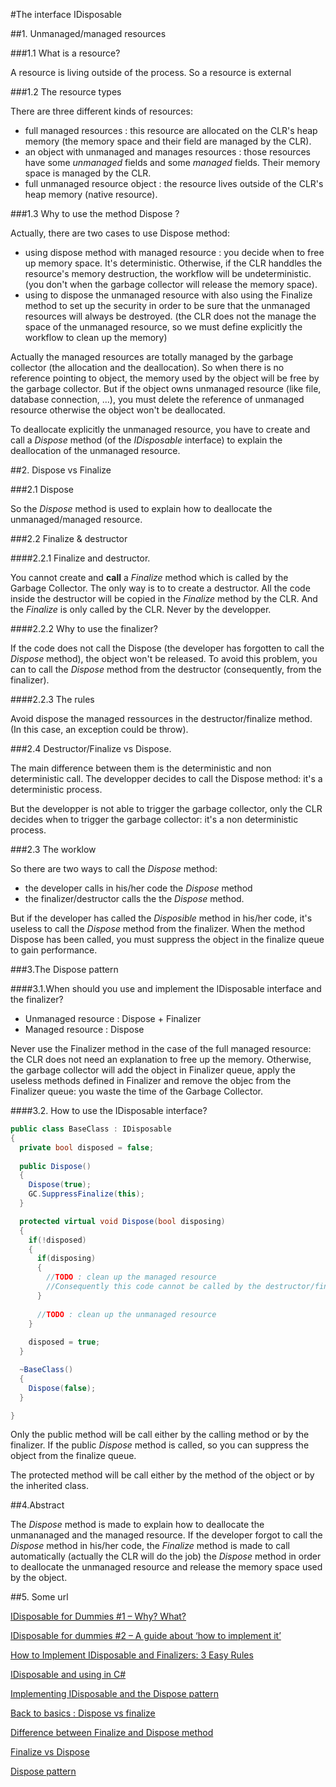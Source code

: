 #The interface IDisposable


##1. Unmanaged/managed resources 

###1.1 What is a resource?

A resource is living outside of the process. So a resource is external

###1.2 The resource types

There are three different kinds of resources:
- full managed resources : this resource are allocated on the CLR's heap memory (the memory space and their field are managed by the CLR).
- an object with unmanaged and manages resources : those resources have some _unmanaged_ fields and some _managed_ fields. Their memory space is managed by the CLR.
- full unmanaged resource object : the resource lives outside of the CLR's heap memory (native resource).


###1.3 Why to use the method Dispose ?

Actually, there are two cases to use Dispose method:
- using dispose method with managed resource : you decide when to free up memory space. It's deterministic. Otherwise, if the CLR handdles the resource's memory destruction, the workflow will be undeterministic. (you don't when the garbage collector will release the memory space).
- using to dispose the unmanaged resource with also using the Finalize method to set up the security in order to be sure that the unmanaged resources will always be destroyed. (the CLR does not the manage the space of the unmanaged resource, so we must define explicitly the workflow to clean up the memory)

Actually the managed resources are totally managed by the garbage collector (the allocation and the deallocation). So when there is no reference pointing to object, the memory used by the object will be free by the garbage collector.
But if the object owns unmanaged resource (like file, database connection, ...), you must delete the reference of unmanaged resource otherwise the object won't be deallocated.

To deallocate explicitly the unmanaged resource, you have to create and call a _Dispose_ method (of the _IDisposable_ interface) to explain the deallocation of the unmanaged resource.


##2. Dispose vs Finalize

###2.1 Dispose

So the _Dispose_ method is used to explain how to deallocate the unmanaged/managed resource.


###2.2 Finalize & destructor

####2.2.1 Finalize and destructor.

You cannot create and __call__ a _Finalize_ method which is called by the Garbage Collector. The only way is to to create a destructor. All the code inside the destructor will be copied in the _Finalize_ method by the CLR.
And the _Finalize_ is only called by the CLR. Never by the developper.

####2.2.2 Why to use the finalizer?

If the code does not call the Dispose (the developer has forgotten to call the _Dispose_ method), the object won't be released. To avoid this problem, you can to call the _Dispose_ method from the destructor (consequently, from the finalizer).

####2.2.3 The rules

Avoid dispose the managed ressources in the destructor/finalize method. (In this case, an exception could be throw).

###2.4 Destructor/Finalize vs Dispose.

The main difference between them is the deterministic and non deterministic call.
The developper decides to call the Dispose method: it's a deterministic process.

But the developper is not able to trigger the garbage collector, only the CLR decides when to trigger the garbage collector: it's a non deterministic process.


###2.3 The worklow

So there are two ways to call the _Dispose_ method:
- the developer calls in his/her code the _Dispose_ method
- the finalizer/destructor calls the the _Dispose_ method.

But if the developer has called the _Disposible_ method in his/her code, it's useless to call the _Dispose_ method from the finalizer. When the method Dispose has been called, you must suppress the object in the finalize queue to gain performance.

###3.The Dispose pattern


####3.1.When should you use and implement the IDisposable interface and the finalizer?

- Unmanaged resource : Dispose + Finalizer 
- Managed resource : Dispose

Never use the Finalizer method in the case of the full managed resource: the CLR does not need an explanation to free up the memory. Otherwise, the garbage collector will add the object in Finalizer queue, apply the useless methods defined in Finalizer and remove the objec from the Finalizer queue: you waste the time of the Garbage Collector.


####3.2. How to use the IDisposable interface?

```cs
public class BaseClass : IDisposable
{
  private bool disposed = false;
  
  public Dispose()
  {
    Dispose(true);
    GC.SuppressFinalize(this);
  }

  protected virtual void Dispose(bool disposing)
  {
    if(!disposed)
    {
      if(disposing)
      {
        //TODO : clean up the managed resource
        //Consequently this code cannot be called by the destructor/finalizer
      }
    
      //TODO : clean up the unmanaged resource
    }
    
    disposed = true;
  }

  ~BaseClass()
  {
    Dispose(false);
  }

}

```

Only the public method will be call either by the calling method or by the finalizer. If the public _Dispose_ method is called, so you can suppress the object from the finalize queue.

The protected method will be call either by the method of the object or by the inherited class.

##4.Abstract

The _Dispose_ method is made to explain how to deallocate the unmananaged and the managed resource.
If the developer forgot to call the _Dispose_ method in his/her code, the _Finalize_ method is made to call automatically (actually the CLR will do the job) the _Dispose_ method in order to deallocate the unmanaged resource and release the memory space used by the object.

##5. Some url

[IDisposable for Dummies #1 – Why? What?](http://blog.ilab8.com/2012/04/26/idisposable-for-dummies-1-why/)

[IDisposable for dummies #2 – A guide about ‘how to implement it’](http://blog.ilab8.com/2012/04/29/idisposable-for-dummies-2-how/)

[How to Implement IDisposable and Finalizers: 3 Easy Rules](http://blog.stephencleary.com/2009/08/how-to-implement-idisposable-and.html)

[IDisposable and using in C#](https://coding.abel.nu/2011/12/idisposable-and-using-in-c/)

[Implementing IDisposable and the Dispose pattern](http://www.codeproject.com/Articles/15360/Implementing-IDisposable-and-the-Dispose-Pattern-P)

[Back to basics : Dispose vs finalize](http://www.c-sharpcorner.com/UploadFile/nityaprakash/back-to-basics-dispose-vs-finalize/)

[Difference between Finalize and Dispose method](http://www.dotnet-tricks.com/Tutorial/netframework/P1MK271013-Difference-Between-Finalize-and-Dispose-Method.html)

[Finalize vs Dispose](http://stackoverflow.com/questions/732864/finalize-vs-dispose)

[Dispose pattern](https://msdn.microsoft.com/en-us/library/b1yfkh5e(v=vs.110).aspx)
